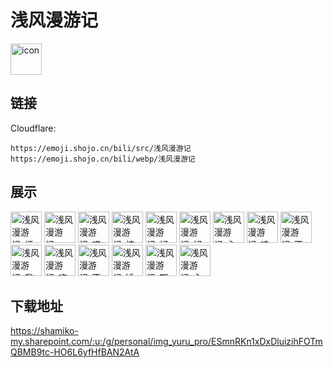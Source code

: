 # 浅风漫游记
<img src="https://emoji.shojo.cn/bili/src/浅风漫游记/icon.png" width="50" height="50" alt="icon">

## 链接
Cloudflare:
```
https://emoji.shojo.cn/bili/src/浅风漫游记
https://emoji.shojo.cn/bili/webp/浅风漫游记
```
## 展示
<img src="https://emoji.shojo.cn/bili/src/浅风漫游记/浅风漫游记-烦躁.png" width="50" height="50" alt="浅风漫游记-烦躁">
<img src="https://emoji.shojo.cn/bili/src/浅风漫游记/浅风漫游记-一手玫瑰.png" width="50" height="50" alt="浅风漫游记-一手玫瑰">
<img src="https://emoji.shojo.cn/bili/src/浅风漫游记/浅风漫游记-哎呀.png" width="50" height="50" alt="浅风漫游记-哎呀">
<img src="https://emoji.shojo.cn/bili/src/浅风漫游记/浅风漫游记-炫我嘴里.png" width="50" height="50" alt="浅风漫游记-炫我嘴里">
<img src="https://emoji.shojo.cn/bili/src/浅风漫游记/浅风漫游记-好累.png" width="50" height="50" alt="浅风漫游记-好累">
<img src="https://emoji.shojo.cn/bili/src/浅风漫游记/浅风漫游记-好菜.png" width="50" height="50" alt="浅风漫游记-好菜">
<img src="https://emoji.shojo.cn/bili/src/浅风漫游记/浅风漫游记-心平气和.png" width="50" height="50" alt="浅风漫游记-心平气和">
<img src="https://emoji.shojo.cn/bili/src/浅风漫游记/浅风漫游记-哇哦.png" width="50" height="50" alt="浅风漫游记-哇哦">
<img src="https://emoji.shojo.cn/bili/src/浅风漫游记/浅风漫游记-不听不听.png" width="50" height="50" alt="浅风漫游记-不听不听">
<img src="https://emoji.shojo.cn/bili/src/浅风漫游记/浅风漫游记-我看看.png" width="50" height="50" alt="浅风漫游记-我看看">
<img src="https://emoji.shojo.cn/bili/src/浅风漫游记/浅风漫游记-嗨老婆.png" width="50" height="50" alt="浅风漫游记-嗨老婆">
<img src="https://emoji.shojo.cn/bili/src/浅风漫游记/浅风漫游记-不是我干的.png" width="50" height="50" alt="浅风漫游记-不是我干的">
<img src="https://emoji.shojo.cn/bili/src/浅风漫游记/浅风漫游记-矮油.png" width="50" height="50" alt="浅风漫游记-矮油">
<img src="https://emoji.shojo.cn/bili/src/浅风漫游记/浅风漫游记-期待搓手.png" width="50" height="50" alt="浅风漫游记-期待搓手">
<img src="https://emoji.shojo.cn/bili/src/浅风漫游记/浅风漫游记-心塞塞.png" width="50" height="50" alt="浅风漫游记-心塞塞">

## 下载地址

https://shamiko-my.sharepoint.com/:u:/g/personal/img_yuru_pro/ESmnRKn1xDxDluizihFOTmQBMB9tc-HO6L6yfHfBAN2AtA